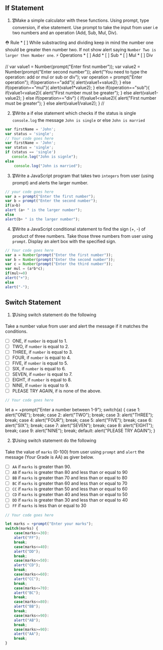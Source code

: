 ## If Statement
1.  🎖Make a simple calculator with these functions. Using prompt, type conversion, if else statement. Use prompt to take the input from user i.e two numbers and an operation (Add, Sub, Mul, Div).

  ⛑ Rule
    * [ ] While substracting and dividing keep in mind the number one should be greater then number two. If not show alert saying `Number Two is larger then Number one`.
  ⚡️ Operations
    * [ ] Add
    * [ ] Sub
    * [ ] Mul
    * [ ] Div

//
var value1 = Number(prompt("Enter first number"));
var value2 = Number(prompt("Enter second number"));
alert("You need to type the operation: add or mul or sub or div");
var operation = prompt("Enter operation");
if(operation=="add"){
    alert(value1+value2);
}
else if(operation=="mul"){
    alert(value1*value2);
}
else if(operation=="sub"){
    if(value1<value2){ alert("First number must be greater");
    }
    else alert(value1-value2);
}
else if(operation=="div") {
    if(value1<value2){ alert("First number must be greater");
                     }
    else alert(value1/value2);
}
//

2. 🎖Write a if else statement which checks if the status is single `console.log` the message `John is single` or else `John is married`
```js
var firstName = 'John';
var status = 'single';
// Your code goes here
var firstName = 'John';
var status = 'single';
if (status == 'single')
   console.log("John is signle");
else
    console.log("John is married");
```

3. 🎖Write a JavaScript program that takes two `integers` from user (using prompt) and alerts the larger number.
```js
// your code goes here
var a = prompt("Enter the first number");
var b = prompt("Enter the second number");
if(a>b) 
alert (a+ " is the larger number");
else 
alert(b+ " is the larger number");
```

4. 🎖Write a JavaScript conditional statement to find the sign (+, -) of product of three numbers. Take those three numbers from user using `prompt`. Display an alert box with the specified sign.

```js
// Your code goes here
var a = Number(prompt("Enter the first number"));
var b = Number(prompt("Enter the second number"));
var c = Number(prompt("Enter the third number"));
var mul = (a*b*c);
if(mul>=0)
alert("+");
else
alert("-");
```

## Switch Statement

1. 🎖Using switch statement do the following

Take a number value from user and alert the message if it matches the conditions.
* [ ] ONE, if `number` is equal to 1.
* [ ] TWO, if `number` is equal to 2.
* [ ] THREE, if `number` is equal to 3.
* [ ] FOUR, if `number` is equal to 4.
* [ ] FIVE, if `number` is equal to 5.
* [ ] SIX, if `number` is equal to 6.
* [ ] SEVEN, if `number` is equal to 7.
* [ ] EIGHT, if `number` is equal to 8.
* [ ] NINE, if `number` is equal to 9.
* [ ] PLEASE TRY AGAIN, if  is none of the above.
```js
// Your code goes here
```
let a = +prompt("Enter a number between 1-9");
switch(a) {
    case 1:
    alert("ONE");
    break; 
    case 2:
    alert("TWO");
    break;
    case 3:
    alert("THREE");
    break;
    case 4:
    alert("FOUR");
    break;
    case 5:
    alert("FIVE");
    break;
    case 6:
    alert("SIX");
    break;
    case 7:
    alert("SEVEN");
    break;
    case 8:
    alert("EIGHT");
    break;
    case 9:
    alert("NINE");
    break;
    default:
    alert("PLEASE TRY AGAIN");
}


2. 🎖Using switch statement do the following

Take the value of `marks` (0-100) from user using `prompt` and `alert` the message (Your Grade is AA) as giver below.
* [ ] `AA` if `marks` is greater than 90.
* [ ] `AB` if `marks` is greater than 80 and less than or equal to 90
* [ ] `BB` if `marks` is greater than 70 and less than or equal to 80
* [ ] `BC` if `marks` is greater than 60 and less than or equal to 70
* [ ] `CC` if `marks` is greater than 50 and less than or equal to 60
* [ ] `CD` if `marks` is greater than 40 and less than or equal to 50
* [ ] `DD` if `marks` is greater than 30 and less than or equal to 40
* [ ] `FF` if `marks` is less than or equal to 30
```js
// Your code goes here

let marks = +prompt("Enter your marks");
switch(marks) {
    case(marks<=30):
    alert("FF");
    break;
    case(marks<=40):
    alert("DD");
    break;
    case(marks<=50):
    alert("CD");
    break;    
    case(marks<=60):
    alert("CC");
    break;
    case(marks<=70):
    alert("BC");
    break;
    case(marks<=80):
    alert("BB");
    break;
    case(marks<=90):
    alert("AB");
    break;
    case(marks>=90):
    alert("AA");
    break;
}
```
